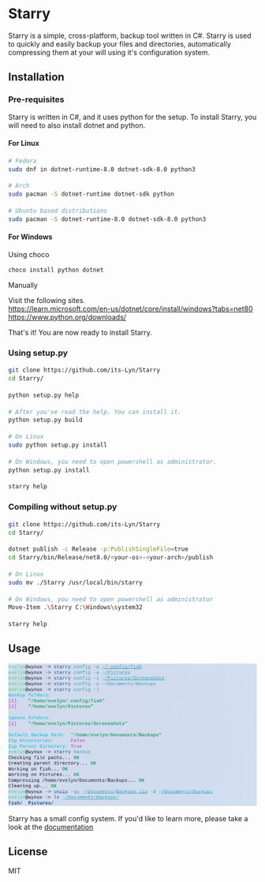 # Starry

Starry is a simple, cross-platform, backup tool written in C#.
Starry is used to quickly and easily backup your files and directories, automatically compressing them at your will using it's configuration system.

## Installation
### Pre-requisites
Starry is written in C#, and it uses python for the setup.
To install Starry, you will need to also install dotnet and python.

#### For Linux
```bash
# Fedora
sudo dnf in dotnet-runtime-8.0 dotnet-sdk-8.0 python3

# Arch
sudo pacman -S dotnet-runtime dotnet-sdk python

# Ubuntu based distributions
sudo pacman -S dotnet-runtime-8.0 dotnet-sdk-8.0 python3
```
#### For Windows
Using choco
```bash
choco install python dotnet
```
Manually <br>

Visit the following sites. <br>
https://learn.microsoft.com/en-us/dotnet/core/install/windows?tabs=net80 <br>
https://www.python.org/downloads/

That's it! You are now ready to install Starry.

### Using setup.py
```bash
git clone https://github.com/its-Lyn/Starry
cd Starry/

python setup.py help

# After you've read the help. You can install it.
python setup.py build

# On Linux
sudo python setup.py install

# On Windows, you need to open powershell as administrator.
python setup.py install

starry help
```

### Compiling without setup.py
```bash
git clone https://github.com/its-Lyn/Starry
cd Starry/

dotnet publish -c Release -p:PublishSingleFile=true
cd Starry/bin/Release/net8.0/<your-os>-<your-arch>/publish

# On Linux
sudo mv ./Starry /usr/local/bin/starry

# On Windows, you need to open powershell as administrator
Move-Item .\Starry C:\Windows\system32

starry help
```

## Usage
!["Starry being used."](./Documentation/Assets/image.png)

Starry has a small config system. If you'd like to learn more, please take a look at the [documentation](./Documentation/Config.md)

## License
MIT